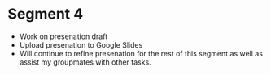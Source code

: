 # Segment 4

* Work on presenation draft
* Upload presenation to Google Slides
* Will continue to refine presenation for the rest of this segment as well as assist my groupmates with other tasks.
